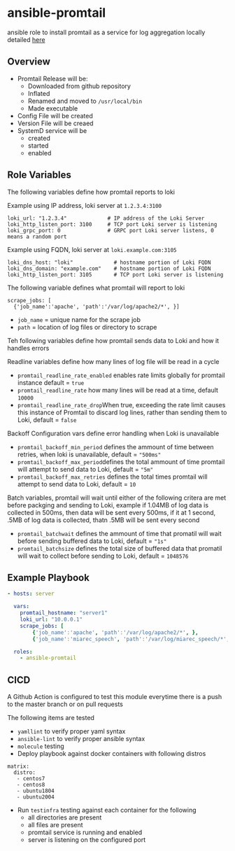 # ansible-promtail
ansible role to install promtail as a service for log aggregation locally detailed [here](https://grafana.com/docs/loki/latest/installation/local/)

## Overview
 - Promtail Release will be:
    - Downloaded from github repository
    - Inflated
    - Renamed and moved to `/usr/local/bin`
    - Made executable
 - Config File will be created
 - Version File will be creaed
 - SystemD service will be
    - created
    - started
    - enabled

## Role Variables
The following variables define how promtail reports to loki

Example using IP address, loki server at `1.2.3.4:3100`
```
loki_url: "1.2.3.4"             # IP address of the Loki Server
loki_http_listen_port: 3100     # TCP port Loki server is listening
loki_grpc_port: 0               # GRPC port Loki server listens, 0 means a random port
```
Example using FQDN, loki server at `loki.example.com:3105`
```
loki_dns_host: "loki"             # hostname portion of Loki FQDN
loki_dns_domain: "example.com"    # hostname portion of Loki FQDN
loki_http_listen_port: 3105       # TCP port Loki server is listening
```

The following variable defines what promtail will report to loki
```
scrape_jobs: [
  {'job_name':'apache', 'path':'/var/log/apache2/*', }]
```

- `job_name` = unique name for the scrape job
- `path`     = location of log files or directory to scrape

Teh following variables define how promtail sends data to Loki and how it handles errors

Readline variables define how many lines of log file will be read in a cycle
- `promtail_readline_rate_enabled` enables rate limits globally for promtail instance default = `true`
- `promtail_readline_rate` how many lines will be read at a time, default `10000`
- `promtail_readline_rate_drop`When true, exceeding the rate limit causes this instance of Promtail to discard log lines, rather than sending them to Loki, default = `false`

Backoff Configuration vars define error handling when Loki is unavailable
- `promtail_backoff_min_period` defines the ammount of time between retries, when loki is unavailable, default = `"500ms"`
- `promtail_backoff_max_period`defines the total ammount of time promtail will attempt to send data to Loki, default = `"5m"`
- `promtail_backoff_max_retries` defines the total times promtail will attempt to send data to Loki, default = `10`


Batch variables, promtail will wait until either of the following critera are met before packging and sending to Loki, example if 1.04MB of log data is collected in 500ms, then data will be sent every 500ms, if it at 1 second, .5MB of log data is collected, thatn .5MB will be sent every second
- `promtail_batchwait` defines the ammount of time that promatil will wait before sending buffered data to Loki, default = `"1s"`
- `promtail_batchsize` defines the total size of buffered data that promatil will wait to collect before sending to Loki, default = `1048576`

## Example Playbook

```yaml
- hosts: server

  vars:
    promtail_hostname: "server1"
    loki_url: "10.0.0.1"
    scrape_jobs: [
        {'job_name':'apache', 'path':'/var/log/apache2/*', },
        {'job_name':'miarec_speech', 'path':'/var/log/miarec_speech/*', }]

  roles:
    - ansible-promtail
```

## CICD
A Github Action is configured to test this module everytime there is a push to the master branch or on pull requests

The following items are tested
- `yamllint` to verify proper yaml syntax
- `ansible-lint` to verify proper ansible syntax
- `molecule` testing
- Deploy playbook against docker containers with following distros
```
matrix:
  distro:
   - centos7
   - centos8
   - ubuntu1804
   - ubuntu2004
```
- Run `testinfra` testing against each container for the following
  - all directories are present
  - all files are present
  - promtail service is running and enabled
  - server is listening on the configured port
